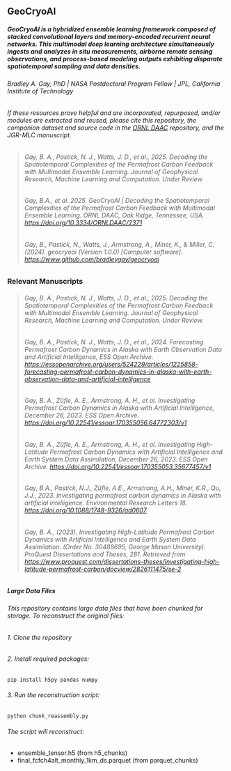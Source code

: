 ## GeoCryoAI
##### GeoCryoAI is a hybridized ensemble learning framework composed of stacked convolutional layers and memory-encoded recurrent neural networks. This multimodal deep learning architecture simultaneously ingests and analyzes _in situ_ measurements, airborne remote sensing observations, and process-based modeling outputs exhibiting disparate spatiotemporal sampling and data densities.
###### Bradley A. Gay, PhD | NASA Postdoctoral Program Fellow | JPL, California Institute of Technology
###### If these resources prove helpful and are incorporated, repurposed, and/or modules are extracted and reused, please cite this repository, the companion dataset and source code in the [ORNL DAAC](https://doi.org/10.3334/ORNLDAAC/2371) repository, and the JGR-MLC manuscript.
> ###### Gay, B. A., Pastick, N. J., Watts, J. D., et al., 2025. Decoding the Spatiotemporal Complexities of the Permafrost Carbon Feedback with Multimodal Ensemble Learning. Journal of Geophysical Research, Machine Learning and Computation. Under Review. </br>
> ###### Gay, B.A., et al. 2025. GeoCryoAI | Decoding the Spatiotemporal Complexities of the Permafrost Carbon Feedback with Multimodal Ensemble Learning. ORNL DAAC, Oak Ridge, Tennessee, USA. https://doi.org/10.3334/ORNLDAAC/2371 </br>
> ###### Gay, B., Pastick, N., Watts, J., Armstrong, A., Miner, K., & Miller, C. (2024). geocryoai (Version 1.0.0) [Computer software]. https://www.github.com/bradleygay/geocryoai </br>

### Relevant Manuscripts
> ###### Gay, B. A., Pastick, N. J., Watts, J. D., et al., 2025. Decoding the Spatiotemporal Complexities of the Permafrost Carbon Feedback with Multimodal Ensemble Learning. Journal of Geophysical Research, Machine Learning and Computation. Under Review. </br>
> ###### Gay, B. A., Pastick, N. J., Watts, J. D., et al., 2024. Forecasting Permafrost Carbon Dynamics in Alaska with Earth Observation Data and Artificial Intelligence, ESS Open Archive. https://essopenarchive.org/users/524229/articles/1225858-forecasting-permafrost-carbon-dynamics-in-alaska-with-earth-observation-data-and-artificial-intelligence </br>
> ###### Gay, B. A., Züfle, A. E., Armstrong, A. H., et al. Investigating Permafrost Carbon Dynamics in Alaska with Artificial Intelligence, December 26, 2023. ESS Open Archive. https://doi.org/10.22541/essoar.170355056.64772303/v1 </br>
> ###### Gay, B. A., Züfle, A. E., Armstrong, A. H., et al. Investigating High-Latitude Permafrost Carbon Dynamics with Artificial Intelligence and Earth System Data Assimilation, December 26, 2023. ESS Open Archive. https://doi.org/10.22541/essoar.170355053.35677457/v1 </br>
> ###### Gay, B.A., Pastick, N.J., Züfle, A.E., Armstrong, A.H., Miner, K.R., Qu, J.J., 2023. Investigating permafrost carbon dynamics in Alaska with artificial intelligence. Environmental Research Letters 18. https://doi.org/10.1088/1748-9326/ad0607 </br>
> ###### Gay, B. A., (2023). Investigating High-Latitude Permafrost Carbon Dynamics with Artificial Intelligence and Earth System Data Assimilation. (Order No. 30488695, George Mason University). ProQuest Dissertations and Theses, 281. Retrieved from https://www.proquest.com/dissertations-theses/investigating-high-latitude-permafrost-carbon/docview/2826111475/se-2 </br>


#####
##### Large Data Files
###### This repository contains large data files that have been chunked for storage. To reconstruct the original files:
###### 1. Clone the repository
###### 2. Install required packages:
    pip install h5py pandas numpy
###### 3. Run the reconstruction script:
    python chunk_reassembly.py
###### The script will reconstruct:
- ensemble_tensor.h5 (from h5_chunks)
- final_fcfch4alt_monthly_1km_ds.parquet (from parquet_chunks)
